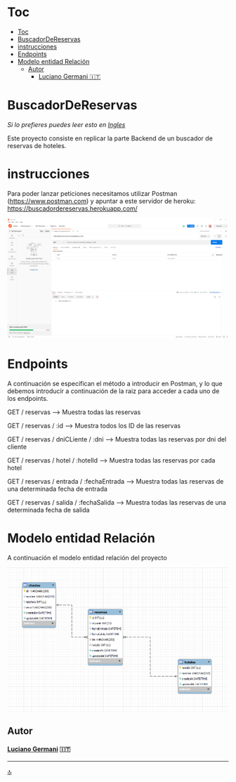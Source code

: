 # Toc

- [Toc](#toc)
- [BuscadorDeReservas](#buscadordereservas)
- [instrucciones](#instrucciones)
- [Endpoints](#endpoints)
- [Modelo entidad Relación](#modelo-entidad-relación)
  - [Autor](#autor)
      - [Luciano Germani :it:](#luciano-germani-it)

# BuscadorDeReservas

*Si lo prefieres puedes leer esto en [Ingles](README.md)*

Este proyecto consiste en replicar la parte Backend de un buscador de reservas de hoteles.

# instrucciones

Para poder lanzar peticiones necesitamos utilizar Postman (https://www.postman.com) y apuntar a este servidor de heroku: https://buscadordereservas.herokuapp.com/

![Postman](imgReadme/Postman.png)

# Endpoints

A continuación se especifican el método a introducir en Postman, y lo que debemos introducir a continuación de la raiz para acceder a cada uno de los endpoints.

GET / reservas --> Muestra todas las reservas  

GET / reservas / :id --> Muestra todos los ID de las reservas  

GET / reservas / dniCLiente / :dni --> Muestra todas las reservas por dni del cliente  

GET / reservas / hotel / :hotelId --> Muestra todas las reservas por cada hotel  

GET / reservas / entrada / :fechaEntrada --> Muestra todas las reservas de una determinada fecha de entrada  

GET / reservas / salida / :fechaSalida --> Muestra todas las reservas de una determinada fecha de salida  

# Modelo entidad Relación

A continuación el modelo entidad relación del proyecto

![Entidad-Relación](imgReadme/modeloEntidadRelacion.png)

## Autor 	

#### [Luciano Germani](https://github.com/Germanilu) :it:

---------------------

[:top:](#toc)

